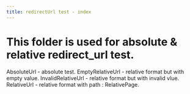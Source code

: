 ```yaml
---
title: redirectUrl test - index
---
```



# This folder is used for absolute & relative redirect_url test.
AbsoluteUrl - absolute test.
EmptyRelativeUrl - relative format but with empty value.
InvalidRelativeUrl - relative format but with invalid vlue.
RelativeUrl - relative format with path : RelativePage.
 
